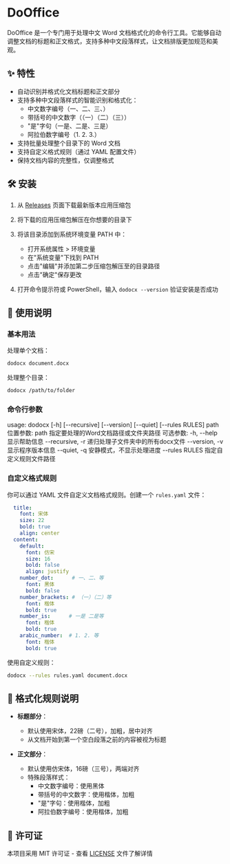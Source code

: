 # DoOffice

DoOffice 是一个专门用于处理中文 Word 文档格式化的命令行工具。它能够自动调整文档的标题和正文格式，支持多种中文段落样式，让文档排版更加规范和美观。

## ✨ 特性

- 自动识别并格式化文档标题和正文部分
- 支持多种中文段落样式的智能识别和格式化：
  - 中文数字编号（一、二、三、）
  - 带括号的中文数字（（一）（二）（三））
  - "是"字句（一是、二是、三是）
  - 阿拉伯数字编号（1. 2. 3.）
- 支持批量处理整个目录下的 Word 文档
- 支持自定义格式规则（通过 YAML 配置文件）
- 保持文档内容的完整性，仅调整格式

## 🛠️ 安装
1. 从 [Releases](https://github.com/mosivic/dooffice/releases) 页面下载最新版本应用压缩包

2. 将下载的应用压缩包解压在你想要的目录下

3. 将该目录添加到系统环境变量 PATH 中：
   - 打开系统属性 > 环境变量
   - 在"系统变量"下找到 PATH
   - 点击"编辑"并添加第二步压缩包解压至的目录路径
   - 点击"确定"保存更改

4. 打开命令提示符或 PowerShell，输入 `dodocx --version` 验证安装是否成功

## 📖 使用说明
### 基本用法
处理单个文档：
``` bash
dodocx document.docx
```

处理整个目录：
``` bash
dodocx /path/to/folder
```

### 命令行参数
usage: dodocx [-h] [--recursive] [--version] [--quiet] [--rules RULES] path
位置参数:
path 指定要处理的Word文档路径或文件夹路径
可选参数:
-h, --help 显示帮助信息
--recursive, -r 递归处理子文件夹中的所有docx文件
--version, -v 显示程序版本信息
--quiet, -q 安静模式，不显示处理进度
--rules RULES 指定自定义规则文件路径

### 自定义格式规则
你可以通过 YAML 文件自定义文档格式规则。创建一个 `rules.yaml` 文件：
``` yaml
  title:
    font: 宋体
    size: 22
    bold: true
    align: center
  content:
    default:
      font: 仿宋
      size: 16
      bold: false
      align: justify
    number_dot:      # 一、二、等
      font: 黑体
      bold: false
    number_brackets: # （一）（二）等
      font: 楷体
      bold: true
    number_is:      # 一是 二是等
      font: 楷体
      bold: true
    arabic_number:  # 1. 2. 等
      font: 楷体
      bold: true
```
使用自定义规则：
``` bash 
dodocx --rules rules.yaml document.docx
```

## 📝 格式化规则说明

- **标题部分**：
  - 默认使用宋体，22磅（二号），加粗，居中对齐
  - 从文档开始到第一个空白段落之前的内容被视为标题

- **正文部分**：
  - 默认使用仿宋体，16磅（三号），两端对齐
  - 特殊段落样式：
    - 中文数字编号：使用黑体
    - 带括号的中文数字：使用楷体，加粗
    - "是"字句：使用楷体，加粗
    - 阿拉伯数字编号：使用楷体，加粗

## 📄 许可证

本项目采用 MIT 许可证 - 查看 [LICENSE](LICENSE) 文件了解详情
